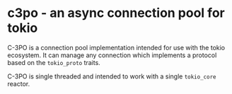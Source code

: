 # c3po - an async connection pool for tokio

C-3PO is a connection pool implementation intended for use with the tokio
ecosystem. It can manage any connection which implements a protocol based on
the `tokio_proto` traits.

C-3PO is single threaded and intended to work with a single `tokio_core`
reactor.
